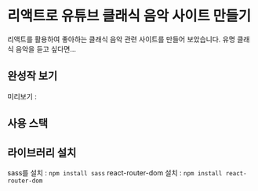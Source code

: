 # 리액트로 유튜브 클래식 음악 사이트 만들기

리액트를 활용하여 좋아하는 클래식 음악 관련 사이트를 만들어 보았습니다.
유명 클래식 음악을 듣고 싶다면...


## 완성작 보기
미리보기 :

## 사용 스택


## 라이브러리 설치
sass를 설치 : `npm install sass`
react-router-dom 설치 : `npm install react-router-dom`
